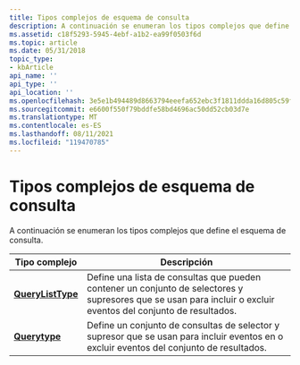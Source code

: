 ```yaml
---
title: Tipos complejos de esquema de consulta
description: A continuación se enumeran los tipos complejos que define el esquema de consulta.
ms.assetid: c18f5293-5945-4ebf-a1b2-ea99f0503f6d
ms.topic: article
ms.date: 05/31/2018
topic_type:
- kbArticle
api_name: ''
api_type: ''
api_location: ''
ms.openlocfilehash: 3e5e1b494489d8663794eeefa652ebc3f1811ddda16d805c59f962e6d274a5f3
ms.sourcegitcommit: e6600f550f79bddfe58bd4696ac50dd52cb03d7e
ms.translationtype: MT
ms.contentlocale: es-ES
ms.lasthandoff: 08/11/2021
ms.locfileid: "119470785"
---
```

# <a name="query-schema-complex-types"></a>Tipos complejos de esquema de consulta

A continuación se enumeran los tipos complejos que define el esquema de consulta.



| Tipo complejo                                                   | Descripción                                                                                                                                                         |
|----------------------------------------------------------------|---------------------------------------------------------------------------------------------------------------------------------------------------------------------|
| [**QueryListType**](queryschema-querylisttype-complextype.md) | Define una lista de consultas que pueden contener un conjunto de selectores y supresores que se usan para incluir o excluir eventos del conjunto de resultados. <br/> |
| [**Querytype**](queryschema-querytype-complextype.md)         | Define un conjunto de consultas de selector y supresor que se usan para incluir eventos en o excluir eventos del conjunto de resultados.<br/>                               |



 

 

 






